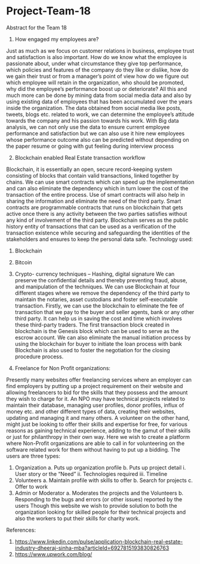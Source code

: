 # Project-Team-18

Abstract for the Team 18

  1.	How engaged my employees are?

Just as much as we focus on customer relations in business, employee trust and satisfaction is also important. How do we know what the employee is passionate about, under what circumstance they give top performance, which policies and features of the company do they like or dislike, how do we gain their trust or from a manager’s point of view how do we figure out which employee will retain in the organization, who should be promoted, why did the employee’s performance boost up or deteriorate? 
All this and much more can be done by mining data from social media data and also by using existing data of employees that has been accumulated over the years inside the organization. The data obtained from social media like posts, tweets, blogs etc. related to work, we can determine the employee’s attitude towards the company and his passion towards his work. With Big data analysis, we can not only use the data to ensure current employee performance and satisfaction but we can also use it hire new employees whose performance outcome also can be predicted without depending on the paper resume or going with gut feeling during interview process

  2.	Blockchain enabled Real Estate transaction workflow

Blockchain, it is essentially an open, secure record-keeping system consisting of blocks that contain valid transactions, linked together by chains.
We can use smart contracts which can speed up the implementation and can also eliminate the dependency which in turn lower the cost of the transaction of the entire process. Use of smart contracts will also help in sharing the information and eliminate the need of the third party. Smart contracts are programmable contracts that runs on blockchain that gets active once there is any activity between the two parties satisfies without any kind of involvement of the third party.
Blockchain serves as the public history entity of transactions that can be used as a verification of the transaction existence while securing and safeguarding the identities of the stakeholders and ensures to keep the personal data safe. 
Technology used:
1.	Blockchain
2.	Bitcoin
3.	Crypto- currency techniques – Hashing, digital signature
We can preserve the confidential details and thereby preventing fraud, abuse, and manipulation of the techniques.
We can use Blockchain at four different stages where we remove the dependency of the third party to maintain the notaries, asset custodians and foster self-executable transaction.
Firstly, we can use the blockchain to eliminate the fee of transaction that we pay to the buyer and seller agents, bank or any other third party. It can help us in saving the cost and time which involves these third-party traders.
The first transaction block created in blockchain is the Genesis block which can be used to serve as the escrow account.
We can also eliminate the manual initiation process by using the blockchain for buyer to initiate the loan process with bank
Blockchain is also used to foster the negotiation for the closing procedure process.

3.	Freelance for Non Profit organizations:

Presently many websites offer freelancing services where an employer can find employers by putting up a project requirement on their website and allowing freelancers to bid for the skills that they possess and the amount they wish to charge for it.
An NPO may have technical projects related to maintain their database, managing user profiles, donor profiles, influx of money etc. and other different types of data, creating their websites, updating and managing it and many others.
A volunteer on the other hand, might just be looking to offer their skills and expertise for free, for various reasons as gaining technical experience, adding to the gamut of their skills or just for philanthropy in their own way.
Here we wish to create a platform where Non-Profit organizations are able to call in for volunteering on the software related work for them without having to put up a bidding.
The users are three types:
1.	Organization
a.	Puts up organization profile
b.	Puts up project detail
i.	User story or the “Need”
ii.	Technologies required
iii.	Timeline
2.	Volunteers
a.	Maintain profile with skills to offer
b.	Search for projects
c.	Offer to work
3.	Admin or Moderator
a.	Moderates the projects and the Volunteers
b.	Responding to the bugs and errors (or other issues) reported by the users
Though this website we wish to provide solution to both the organization looking for skilled people for their technical projects and also the workers to put their skills for charity work.

References:
1.	https://www.linkedin.com/pulse/application-blockchain-real-estate-industry-dheeraj-sinha-mba?articleId=6927815193830826763
2.	https://www.upwork.com/blog/

